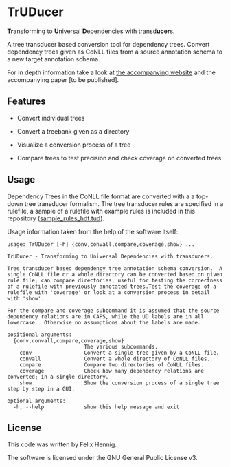 # TrUDucer

<b>Tr</b>ansforming to <b>U</b>niversal <b>D</b>ependencies with
transd<b>ucer</b>s.

A tree transducer based conversion tool for dependency trees.  Convert
dependency trees given as CoNLL files from a source annotation schema
to a new target annotation schema.

For in depth information take a look
at [the accompanying website](https://nats.gitlab.io/truducer)
and the accompanying paper [to be published].

## Features

- Convert individual trees 
- Convert a treebank given as a directory
- Visualize a conversion process of a tree

- Compare trees to test precision and check coverage on converted trees

## Usage

Dependency Trees in the CoNLL file format are converted with a a
top-down tree transducer formalism.  The tree transducer rules are
specified in a rulefile, a sample of a rulefile with example rules is
included in this repository
([sample_rules_hdt.tud](sample_rules_hdt.tud)).

Usage information taken from the help of the software itself:

```
usage: TrUDucer [-h] {conv,convall,compare,coverage,show} ...

TrUDucer - Transforming to Universal Dependencies with transducers.

Tree transducer based dependency tree annotation schema conversion.  A
single CoNLL file or a whole directory can be converted based on given
rule file; can compare directories, useful for testing the correctness
of a rulefile with previously annotated trees.Test the coverage of a
rulefile with 'coverage' or look at a conversion process in detail
with 'show'.

For the compare and coverage subcommand it is assumed that the source
dependency relations are in CAPS, while the UD labels are in all
lowercase.  Otherwise no assumptions about the labels are made.

positional arguments:
  {conv,convall,compare,coverage,show}
                         The various subcommands.
    conv                 Convert a single tree given by a CoNLL file.
    convall              Convert a whole directory of CoNLL files.
    compare              Compare two directories of CoNLL files.
    coverage             Check how many dependency relations are converted; in a single directory.
    show                 Show the conversion process of a single tree step by step in a GUI.

optional arguments:
  -h, --help             show this help message and exit
```


## License

This code was written by Felix Hennig.

The software is licensed under the GNU General Public License v3.

